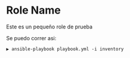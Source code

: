 Role Name
=========

Este es un pequeño role de prueba

Se puedo correr asi:

```
▶ ansible-playbook playbook.yml -i inventory
```